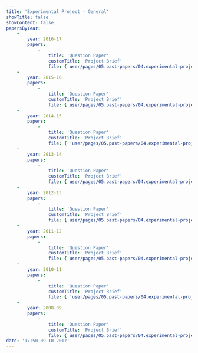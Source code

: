 ```yaml
---
title: 'Experimental Project - General'
showTitle: false
showContent: false
papersByYear:
    -
        year: 2016-17
        papers:
            -
                title: 'Question Paper'
                customTitle: 'Project Brief'
                file: { user/pages/05.past-papers/04.experimental-project/_general/ROTATIONAL_MOTION_OF_A_RATTLEBACK_2016_.pdf: { name: ROTATIONAL_MOTION_OF_A_RATTLEBACK_2016_.pdf, type: application/pdf, size: 796251, path: user/pages/05.past-papers/04.experimental-project/_general/ROTATIONAL_MOTION_OF_A_RATTLEBACK_2016_.pdf } }
    -
        year: 2015-16
        papers:
            -
                title: 'Question Paper'
                customTitle: 'Project Brief'
                file: { user/pages/05.past-papers/04.experimental-project/_general/EXPERIMENT_PROJECT_2015_2016.pdf: { name: EXPERIMENT_PROJECT_2015_2016.pdf, type: application/pdf, size: 455069, path: user/pages/05.past-papers/04.experimental-project/_general/EXPERIMENT_PROJECT_2015_2016.pdf } }
    -
        year: 2014-15
        papers:
            -
                title: 'Question Paper'
                customTitle: 'Project Brief'
                file: { 'user/pages/05.past-papers/04.experimental-project/_general/BPhO_EXPERIMENTAL_PAPER_2014.pdf': { name: 'BPhO_EXPERIMENTAL_PAPER_2014.pdf', type: application/pdf, size: 341883, path: 'user/pages/05.past-papers/04.experimental-project/_general/BPhO_EXPERIMENTAL_PAPER_2014.pdf' } }
    -
        year: 2013-14
        papers:
            -
                title: 'Question Paper'
                customTitle: 'Project Brief'
                file: { user/pages/05.past-papers/04.experimental-project/_general/BPhO_EXPERIMENTAL_PAPER_2013.pdf: { name: BPhO_EXPERIMENTAL_PAPER_2013.pdf, type: application/pdf, size: 166197, path: user/pages/05.past-papers/04.experimental-project/_general/BPhO_EXPERIMENTAL_PAPER_2013.pdf } }
    -
        year: 2012-13
        papers:
            -
                title: 'Question Paper'
                customTitle: 'Project Brief'
                file: { user/pages/05.past-papers/04.experimental-project/_general/BPhO_EXPERIMENTAL_PAPER_2012.pdf: { name: BPhO_EXPERIMENTAL_PAPER_2012.pdf, type: application/pdf, size: 86532, path: user/pages/05.past-papers/04.experimental-project/_general/BPhO_EXPERIMENTAL_PAPER_2012.pdf } }
    -
        year: 2011-12
        papers:
            -
                title: 'Question Paper'
                customTitle: 'Project Brief'
                file: { user/pages/05.past-papers/04.experimental-project/_general/20171107125410-BPhO_EXPERIMENTAL_PAPER_2012.pdf: { name: 20171107125410-BPhO_EXPERIMENTAL_PAPER_2012.pdf, type: application/pdf, size: 86532, path: user/pages/05.past-papers/04.experimental-project/_general/20171107125410-BPhO_EXPERIMENTAL_PAPER_2012.pdf } }
    -
        year: 2010-11
        papers:
            -
                title: 'Question Paper'
                customTitle: 'Project Brief'
                file: { 'user/pages/05.past-papers/04.experimental-project/_general/SIMPLE_PENDULUM_5_.pdf': { name: 'SIMPLE_PENDULUM_5_.pdf', type: application/pdf, size: 22983, path: 'user/pages/05.past-papers/04.experimental-project/_general/SIMPLE_PENDULUM_5_.pdf' } }
    -
        year: 2008-09
        papers:
            -
                title: 'Question Paper'
                customTitle: 'Project Brief'
                file: { user/pages/05.past-papers/04.experimental-project/_general/20171107130019-BPhO_Physics_Project_Brief.pdf: { name: 20171107130019-BPhO_Physics_Project_Brief.pdf, type: application/pdf, size: 55035, path: user/pages/05.past-papers/04.experimental-project/_general/20171107130019-BPhO_Physics_Project_Brief.pdf } }
date: '17:50 09-10-2017'
---
```

